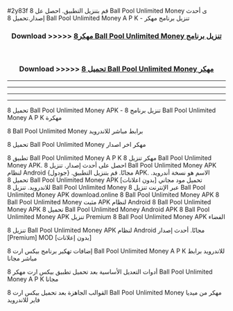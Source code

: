 #2y83f قم بتنزيل التطبيق. احصل عل 8 Ball Pool Unlimited Money  ى أحدث إصدار.تحميل 8 Ball Pool Unlimited Money  A P K - تنزيل برنامج مهكر



<div align="center">
<h3>Download >>>>> <a href="https://ar-sites.web.app/?ar= 8 Ball Pool Unlimited Money ">مهكر8 Ball Pool Unlimited Money  تنزيل برنامج</a></h3><br>

<h3>Download >>>>> <a href="https://ar-sites.web.app/?ar= 8 Ball Pool Unlimited Money ">تحميل 8 Ball Pool Unlimited Money  مهكر</a></h3>
</div>


----------------------------------------------------------

----------------------------------------------------------

----------------------------------------------------------

----------------------------------------------------------


تحميل 8 Ball Pool Unlimited Money  APK - تنزيل برنامج 8 Ball Pool Unlimited Money  A P K مهكرة

8 Ball Pool Unlimited Money  برابط مباشر للاندرويد

تحميل 8 Ball Pool Unlimited Money  مهكر اخر اصدار

تطبيق 8 Ball Pool Unlimited Money  A P K مهكر
تنزيل 8 Ball Pool Unlimited Money  APK. احصل على أحدث إصدار.
تنزيل 8 Ball Pool Unlimited Money  APK لنظام Android مجانًا.
قم بتنزيل التطبيق. {جودول} APK. الاسم هو نسخة أندرويد.
تحميل 8 Ball Pool Unlimited Money  APK [بدون اعلانات]
تحميل مود مجاني للاندرويد.
تنزيل 8 Ball Pool Unlimited Money  عبر الإنترنت
تنزيل 8 Ball Pool Unlimited Money  APK
download.online 8 Ball Pool Unlimited Money  APK
8 Ball Pool Unlimited Money  مثبت APK لنظام Android
8 Ball Pool Unlimited Money  APK
تحميل 8 Ball Pool Unlimited Money  Android APK
8 Ball Pool Unlimited Money  APK تنزيل Premium
8 Ball Pool Unlimited Money  APK الفضاء

تنزيل 8 Ball Pool Unlimited Money  APK لنظام Android مجانًا. أحدث إصدار [Premium] MOD [بدون إعلانات]

إضافات تهكير برنامج بيكس ارت 8 Ball Pool Unlimited Money  A P K للاندرويد برابط مباشر مجانا

أدوات التعديل الأساسية بعد تحميل تطبيق بيكس ارت مهكر 8 Ball Pool Unlimited Money  A P K مجانا

القوالب الجاهزة بعد تحميل بيكس ارت 8 Ball Pool Unlimited Money  مهكر من ميديا فاير للاندرويد



